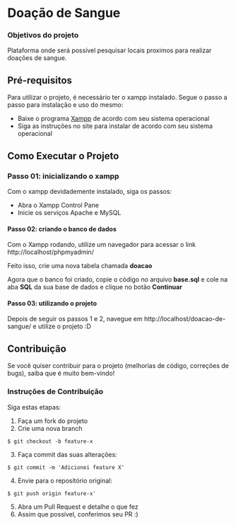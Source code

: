 # Doação de Sangue


### Objetivos do projeto
Plataforma onde será possível pesquisar locais proximos para realizar doações de sangue.


## Pré-requisitos

Para utilizar o projeto, é necessário ter o xampp instalado. Segue o passo a passo para instalação e uso do mesmo:

* Baixe o programa [Xampp](https://www.apachefriends.org/download.html) de acordo com seu sistema operacional
* Siga as instruções no site para instalar de acordo com seu sistema operacional

## Como Executar o Projeto

### Passo 01: inicializando o xampp
Com o xampp devidademente instalado, siga os passos:

* Abra o Xampp Control Pane
* Inicie os serviços Apache e MySQL

#### Passo 02: criando o banco de dados
Com o Xampp rodando, utilize um navegador para acessar o link http://localhost/phpmyadmin/ 

Feito isso, crie uma nova tabela chamada **doacao**

Agora que o banco foi criado, copie o código no arquivo **base.sql** e cole na aba **SQL** da sua base de dados e clique no botão **Continuar**

#### Passo 03: utilizando o projeto

Depois de seguir os passos 1 e 2, navegue em http://localhost/doacao-de-sangue/ e utilize o projeto :D


## Contribuição

Se você quiser contribuir para o projeto (melhorias de código, correções de bugs), saiba que é muito bem-vindo!


### Instruções de Contribuição

Siga estas etapas:

1. Faça um fork do projeto
2. Crie uma nova branch
```
$ git checkout -b feature-x
```
3. Faça commit das suas alterações:
```
$ git commit -m 'Adicionei feature X'
```
4. Envie para o repositório original:
```
$ git push origin feature-x'
```
5. Abra um Pull Request e detalhe o que fez
6. Assim que possível, conferimos seu PR :)